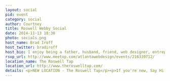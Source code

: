```yaml
---
layout: social
pid: event
category: social
author: Courtney
title: Roswell Webby Social
date: 2014-11-13 18:30
photo: socials.png
host_name: Brad Iroff
host_twitter: bradiroff
host_bio: I enjoy being a father, husband, friend, web designer, entrepreneur, mountain biker, tennis player, photographer, coffee drinker & geek.
rsvp_url: http://www.meetup.com/atlantawebdesign/events/216339712/
location_name: The Roswell Tap
location_url: http://www.theroswelltap.com/
details: <p>NEW LOCATION - The Roswell Tap</p><p>If you're new, Say Hi and introduce yourself in the Meetup comments.</p><p>Things will kick off around 6:30pm, get here when you can, we go strong until about 9. Come thirsty, hungry, and ready to talk with Atlanta's Northside Web Heads. </p><p>Join your fellow designers, developers, tweeters, and friends for an evening of fun and conversation. You'll be glad you did.</p><p>We have a private room upstair, use the stairs out back or the stairs inside.</p>
---
```


